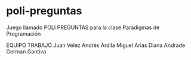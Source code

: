 # poli-preguntas
Juego llamado POLI PREGUNTAS para la clase Paradigmas de Programación

EQUIPO TRABAJO
Juan Velez
Andrés Ardila
Miguel Arias
Diana Andrade
German Gantiva
